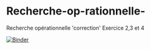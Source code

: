 # Recherche-op-rationnelle-
Recherche opérationnelle 'correction' Exercice 2,3 et 4 

[![Binder](https://mybinder.org/badge_logo.svg)](https://mybinder.org/v2/gh/ibtiseam/Recherche-op-rationnelle-/main?filepath=Correction_Ibtissem_Amel.ipynb)
